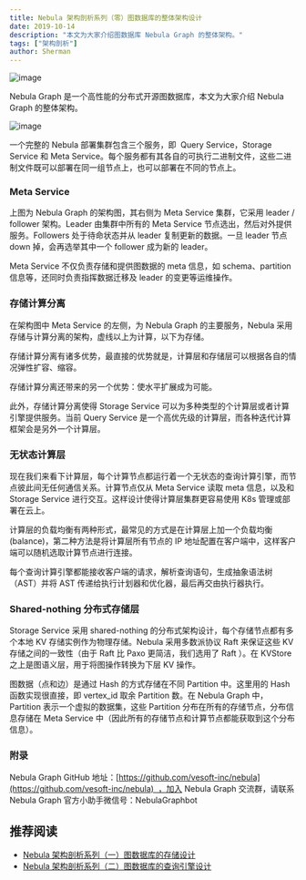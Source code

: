 ```yaml
---
title: Nebula 架构剖析系列（零）图数据库的整体架构设计
date: 2019-10-14
description: "本文为大家介绍图数据库 Nebula Graph 的整体架构。"
tags: ["架构剖析"]
author: Sherman
---
```


![image](https://nebula-blog.azureedge.net/nebula-blog/Architecture0001.png)

Nebula Graph 是一个高性能的分布式开源图数据库，本文为大家介绍 Nebula Graph 的整体架构。

![image](https://nebula-blog.azureedge.net/nebula-blog/Architecture0002.png)

一个完整的 Nebula 部署集群包含三个服务，即  Query Service，Storage Service 和 Meta Service。每个服务都有其各自的可执行二进制文件，这些二进制文件既可以部署在同一组节点上，也可以部署在不同的节点上。


### Meta Service
上图为 Nebula Graph 的架构图，其右侧为 Meta Service 集群，它采用 leader / follower 架构。Leader 由集群中所有的 Meta Service 节点选出，然后对外提供服务。Followers 处于待命状态并从 leader 复制更新的数据。一旦 leader 节点 down 掉，会再选举其中一个 follower 成为新的 leader。

Meta Service 不仅负责存储和提供图数据的 meta 信息，如 schema、partition 信息等，还同时负责指挥数据迁移及 leader 的变更等运维操作。


### 存储计算分离
在架构图中 Meta Service 的左侧，为 Nebula Graph 的主要服务，Nebula 采用存储与计算分离的架构，虚线以上为计算，以下为存储。

存储计算分离有诸多优势，最直接的优势就是，计算层和存储层可以根据各自的情况弹性扩容、缩容。

存储计算分离还带来的另一个优势：使水平扩展成为可能。

此外，存储计算分离使得 Storage Service 可以为多种类型的个计算层或者计算引擎提供服务。当前 Query Service 是一个高优先级的计算层，而各种迭代计算框架会是另外一个计算层。


### 无状态计算层

现在我们来看下计算层，每个计算节点都运行着一个无状态的查询计算引擎，而节点彼此间无任何通信关系。计算节点仅从 Meta Service 读取 meta 信息，以及和 Storage Service 进行交互。这样设计使得计算层集群更容易使用 K8s 管理或部署在云上。

计算层的负载均衡有两种形式，最常见的方式是在计算层上加一个负载均衡(balance)，第二种方法是将计算层所有节点的 IP 地址配置在客户端中，这样客户端可以随机选取计算节点进行连接。 

每个查询计算引擎都能接收客户端的请求，解析查询语句，生成抽象语法树（AST）并将 AST 传递给执行计划器和优化器，最后再交由执行器执行。


### Shared-nothing 分布式存储层
Storage Service 采用 shared-nothing 的分布式架构设计，每个存储节点都有多个本地 KV 存储实例作为物理存储。Nebula 采用多数派协议 Raft 来保证这些 KV 存储之间的一致性（由于 Raft 比 Paxo 更简洁，我们选用了 Raft ）。在 KVStore 之上是图语义层，用于将图操作转换为下层 KV 操作。

图数据（点和边）是通过 Hash 的方式存储在不同 Partition 中。这里用的 Hash 函数实现很直接，即 vertex_id 取余 Partition 数。在 Nebula Graph 中，Partition 表示一个虚拟的数据集，这些 Partition 分布在所有的存储节点，分布信息存储在 Meta Service 中（因此所有的存储节点和计算节点都能获取到这个分布信息）。

### 附录

Nebula  Graph GitHub 地址：[https://github.com/vesoft-inc/nebula](https://github.com/vesoft-inc/nebula)  ，加入 Nebula Graph 交流群，请联系 Nebula Graph 官方小助手微信号：NebulaGraphbot

## 推荐阅读

- [Nebula 架构剖析系列（一）图数据库的存储设计](https://nebula-graph.io/cn/posts/nebula-graph-storage-engine-overview/)
- [Nebula 架构剖析系列（二）图数据库的查询引擎设计](https://nebula-graph.io/cn/posts/nebula-graph-query-engine-overview/)
